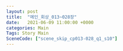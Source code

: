 ```yaml
---
layout: post
title:  "메인_회상_013~028장"
date:   2021-06-09 11:00:00 +0000
categories: Main
Tags: Story Main
SceneCode: ["scene_skip_cp013-028_q1_s10"]
---
```

